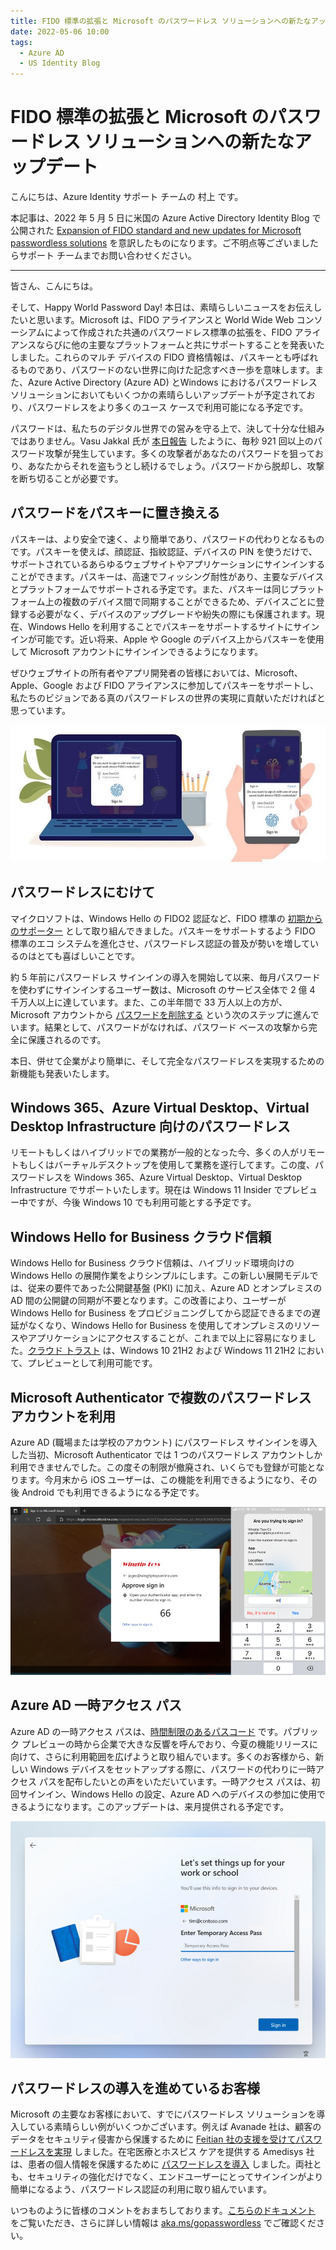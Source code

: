 ```yaml
---
title: FIDO 標準の拡張と Microsoft のパスワードレス ソリューションへの新たなアップデート
date: 2022-05-06 10:00
tags:
  - Azure AD
  - US Identity Blog
---
```


# FIDO 標準の拡張と Microsoft のパスワードレス ソリューションへの新たなアップデート

こんにちは、Azure Identity サポート チームの 村上 です。

本記事は、2022 年 5 月 5 日に米国の Azure Active Directory Identity Blog で公開された [Expansion of FIDO standard and new updates for Microsoft passwordless solutions](https://techcommunity.microsoft.com/t5/azure-active-directory-identity/expansion-of-fido-standard-and-new-updates-for-microsoft/ba-p/3290633) を意訳したものになります。ご不明点等ございましたらサポート チームまでお問い合わせください。

---

皆さん、こんにちは。

そして、Happy World Password Day! 本日は、素晴らしいニュースをお伝えしたいと思います。Microsoft は、FIDO アライアンスと World Wide Web コンソーシアムによって作成された共通のパスワードレス標準の拡張を、FIDO アライアンスならびに他の主要なプラットフォームと共にサポートすることを発表いたしました。これらのマルチ デバイスの FIDO 資格情報は、パスキーとも呼ばれるものであり、パスワードのない世界に向けた記念すべき一歩を意味します。また、Azure Active Directory (Azure AD) とWindows におけるパスワードレス ソリューションにおいてもいくつかの素晴らしいアップデートが予定されており、パスワードレスをより多くのユース ケースで利用可能になる予定です。

パスワードは、私たちのデジタル世界での営みを守る上で、決して十分な仕組みではありません。Vasu Jakkal 氏が [本日報告](https://www.microsoft.com/security/blog/2022/05/05/this-world-password-day-consider-ditching-passwords-altogether/) したように、毎秒 921 回以上のパスワード攻撃が発生しています。多くの攻撃者があなたのパスワードを狙っており、あなたからそれを盗もうとし続けるでしょう。パスワードから脱却し、攻撃を断ち切ることが必要です。

## パスワードをパスキーに置き換える

パスキーは、より安全で速く、より簡単であり、パスワードの代わりとなるものです。パスキーを使えば、顔認証、指紋認証、デバイスの PIN を使うだけで、サポートされているあらゆるウェブサイトやアプリケーションにサインインすることができます。パスキーは、高速でフィッシング耐性があり、主要なデバイスとプラットフォームでサポートされる予定です。また、パスキーは同じプラットフォーム上の複数のデバイス間で同期することができるため、デバイスごとに登録する必要がなく、デバイスのアップグレードや紛失の際にも保護されます。現在、Windows Hello を利用することでパスキーをサポートするサイトにサインインが可能です。近い将来、Apple や Google のデバイス上からパスキーを使用して Microsoft アカウントにサインインできるようになります。
 
ぜひウェブサイトの所有者やアプリ開発者の皆様においては、Microsoft、Apple、Google および FIDO アライアンスに参加してパスキーをサポートし、私たちのビジョンである真のパスワードレスの世界の実現に貢献いただければと思っています。

![](./expansion-of-fido-standard-and-new-updates-for-microsoft/FIDO_passkey_image.jpg)

## パスワードレスにむけて

マイクロソフトは、Windows Hello の FIDO2 認証など、FIDO 標準の [初期からのサポーター](https://techcommunity.microsoft.com/t5/windows-it-pro-blog/windows-hello-fido2-certification-gets-you-closer-to/ba-p/534592) として取り組んできました。パスキーをサポートするよう FIDO 標準のエコ システムを進化させ、パスワードレス認証の普及が勢いを増しているのはとても喜ばしいことです。

約 5 年前にパスワードレス サインインの導入を開始して以来、毎月パスワードを使わずにサインインするユーザー数は、Microsoft のサービス全体で 2 億 4 千万人以上に達しています。また、この半年間で 33 万人以上の方が、Microsoft アカウントから [パスワードを削除する](https://www.microsoft.com/security/blog/2021/09/15/the-passwordless-future-is-here-for-your-microsoft-account/) という次のステップに進んでいます。結果として、パスワードがなければ、パスワード ベースの攻撃から完全に保護されるのです。

本日、併せて企業がより簡単に、そして完全なパスワードレスを実現するための新機能も発表いたします。

## Windows 365、Azure Virtual Desktop、Virtual Desktop Infrastructure 向けのパスワードレス

リモートもしくはハイブリッドでの業務が一般的となった今、多くの人がリモートもしくはバーチャルデスクトップを使用して業務を遂行してます。この度、パスワードレスを Windows 365、Azure Virtual Desktop、Virtual Desktop Infrastructure でサポートいたします。現在は Windows 11 Insider でプレビュー中ですが、今後 Windows 10 でも利用可能とする予定です。

## Windows Hello for Business クラウド信頼

Windows Hello for Business クラウド信頼は、ハイブリッド環境向けの Windows Hello の展開作業をよりシンプルにします。この新しい展開モデルでは、従来の要件であった公開鍵基盤 (PKI) に加え、Azure AD とオンプレミスの AD 間の公開鍵の同期が不要となります。この改善により、ユーザーが Windows Hello for Business をプロビジョニングしてから認証できるまでの遅延がなくなり、Windows Hello for Business を使用してオンプレミスのリソースやアプリケーションにアクセスすることが、これまで以上に容易になりました。[クラウド トラスト](https://docs.microsoft.com/ja-jp/windows/security/identity-protection/hello-for-business/hello-hybrid-cloud-trust) は、Windows 10 21H2 および Windows 11 21H2 において、プレビューとして利用可能です。

## Microsoft Authenticator で複数のパスワードレス アカウントを利用

Azure AD (職場または学校のアカウント) にパスワードレス サインインを導入した当初、Microsoft Authenticator では 1 つのパスワードレス アカウントしか利用できませんでした。この度その制限が撤廃され、いくらでも登録が可能となります。今月末から iOS ユーザーは、この機能を利用できるようになり、その後 Android でも利用できるようになる予定です。

![Microsoft Authenticator を使用した Azure AD アカウントでのパスワードレス電話サインイン_](./expansion-of-fido-standard-and-new-updates-for-microsoft/sdriggers_0-1651671669087.png)

## Azure AD 一時アクセス パス

Azure AD の一時アクセス パスは、[時間制限のあるパスコード](https://docs.microsoft.com/ja-jp/azure/active-directory/authentication/howto-authentication-temporary-access-pass) です。パブリック プレビューの時から企業で大きな反響を呼んでおり、今夏の機能リリースに向けて、さらに利用範囲を広げようと取り組んでいます。多くのお客様から、新しい Windows デバイスをセットアップする際に、パスワードの代わりに一時アクセス パスを配布したいとの声をいただいています。一時アクセス パスは、初回サインイン、Windows Hello の設定、Azure AD へのデバイスの参加に使用できるようになります。このアップデートは、来月提供される予定です。

![Windows 11 のオンボーディングにおける一時アクセス パスのユーザー体験](./expansion-of-fido-standard-and-new-updates-for-microsoft/sdriggers_1-1651671669096.png)

## パスワードレスの導入を進めているお客様

Microsoft の主要なお客様において、すでにパスワードレス ソリューションを導入している素晴らしい例がいくつかございます。例えば Avanade 社は、顧客のデータをセキュリティ侵害から保護するために [Feitian 社の支援を受けてパスワードレスを実現](https://customers.microsoft.com/en-us/story/1478724941851112337-avanade-partner-professional-services-teams) しました。在宅医療とホスピス ケアを提供する Amedisys 社は、患者の個人情報を保護するために [パスワードレスを導入](https://customers.microsoft.com/en-us/story/1429879293982833570-amedisys-health-provider-security) しました。両社とも、セキュリティの強化だけでなく、エンドユーザーにとってサインインがより簡単になるよう、パスワードレス認証の利用に取り組んでいます。

いつものように皆様のコメントをおまちしております。[こちらのドキュメント](https://docs.microsoft.com/ja-jp/azure/active-directory/authentication/howto-authentication-passwordless-deployment) をご覧いただき、さらに詳しい情報は [aka.ms/gopasswordless](https://aka.ms/gopasswordless) でご確認ください。
